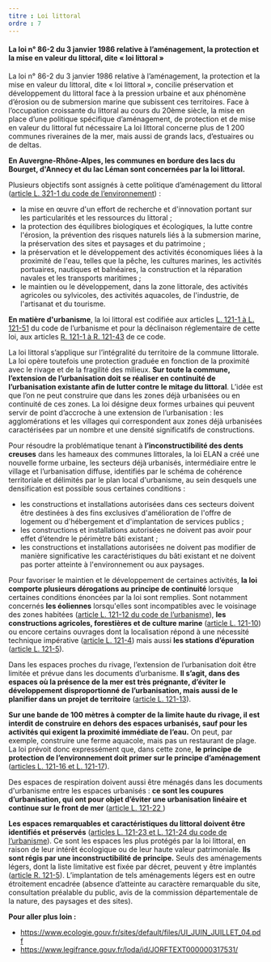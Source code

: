 ```yaml
---
titre : Loi littoral
ordre : 7
---
```

#### La loi n° 86-2 du 3 janvier 1986 relative à l’aménagement, la protection et la mise en valeur du littoral, dite « loi littoral »

La loi n° 86-2 du 3 janvier 1986 relative à l’aménagement, la protection et la mise en valeur du littoral, dite « loi littoral », concilie préservation et développement du littoral face à la pression urbaine et aux phénomène d’érosion ou de submersion marine que subissent ces territoires. 
Face à l’occupation croissante du littoral au cours du 20ème siècle, la mise en place d’une politique spécifique d’aménagement, de protection et de mise en valeur du littoral fut nécessaire
La loi littoral concerne plus de 1 200 communes riveraines de la mer, mais aussi de grands lacs, d’estuaires ou de deltas.

**En Auvergne-Rhône-Alpes, les communes en bordure des lacs du Bourget, d'Annecy et du lac Léman sont concernées par la loi littoral.**

Plusieurs objectifs sont assignés à cette politique
d’aménagement du littoral ([article L. 321-1 du code de
l’environnement](https://www.legifrance.gouv.fr/codes/article_lc/LEGIARTI000032748179?init=true&nomCode=EEFtyw%3D%3D&page=1&query=L321-1&searchField=NUM_ARTICLE&tab_selection=code)) :
- la mise en œuvre d'un effort de recherche et
d'innovation portant sur les particularités et les
ressources du littoral ;
-  la protection des équilibres biologiques et écologiques,
la lutte contre l'érosion, la prévention des risques
naturels liés à la submersion marine, la préservation
des sites et paysages et du patrimoine ;
- la préservation et le développement des activités
économiques liées à la proximité de l'eau, telles
que la pêche, les cultures marines, les activités
portuaires, nautiques et balnéaires, la construction
et la réparation navales et les transports maritimes ;
- le maintien ou le développement, dans la zone
littorale, des activités agricoles ou sylvicoles, des
activités aquacoles, de l'industrie, de l'artisanat et
du tourisme.

**En matière d'urbanisme**, la loi littoral est codifiée aux articles [L. 121-1 à L. 121-51](https://www.legifrance.gouv.fr/codes/section_lc/LEGITEXT000006074075/LEGISCTA000031210405/#LEGISCTA000031212431) du code de l’urbanisme et pour la déclinaison réglementaire de cette loi, aux articles [R. 121-1 à R. 121-43](https://www.legifrance.gouv.fr/codes/section_lc/LEGITEXT000006074075/LEGISCTA000031719600/#LEGISCTA000031721039) de ce code.

La loi littoral s’applique sur l’intégralité du territoire de la
commune littorale. La loi opère toutefois une protection
graduée en fonction de la proximité avec le rivage et de
la fragilité des milieux.
**Sur toute la commune, l’extension de l’urbanisation doit se réaliser en continuité de l’urbanisation existante afin de lutter contre le mitage du littoral**. L’idée est que l’on ne
peut construire que dans les zones déjà urbanisées ou
en continuité de ces zones. La loi désigne deux formes
urbaines qui peuvent servir de point d’accroche à une
extension de l’urbanisation : les agglomérations et les
villages qui correspondent aux zones déjà urbanisées
caractérisées par un nombre et une densité significatifs
de constructions.

Pour résoudre la problématique tenant à **l’inconstructibilité
des dents creuses** dans les hameaux des communes
littorales, la loi ELAN a créé une nouvelle forme urbaine,
les secteurs déjà urbanisés, intermédiaire entre le
village et l’urbanisation diffuse, identifiés par le schéma
de cohérence territoriale et délimités par le plan local
d'urbanisme, au sein desquels une densification est
possible sous certaines conditions :
- les constructions et installations autorisées dans
ces secteurs doivent être destinées à des fins
exclusives d'amélioration de l'offre de logement ou
d'hébergement et d'implantation de services publics ;
- les constructions et installations autorisées ne doivent
pas avoir pour effet d’étendre le périmètre bâti
existant ;
- les constructions et installations autorisées ne
doivent pas modifier de manière significative les
caractéristiques du bâti existant et ne doivent pas
porter atteinte à l'environnement ou aux paysages.

Pour favoriser le maintien et le développement de
certaines activités, **la loi comporte plusieurs dérogations
au principe de continuité** lorsque certaines conditions
énoncées par la loi sont remplies. Sont notamment
concernés **les éoliennes** lorsqu'elles sont incompatibles
avec le voisinage des zones habitées ([article L. 121-12
du code de l’urbanisme](https://www.legifrance.gouv.fr/codes/article_lc/LEGIARTI000031210441)), **les constructions agricoles,
forestières et de culture marine** ([article L. 121-10](https://www.legifrance.gouv.fr/codes/article_lc/LEGIARTI000037667313)) ou encore certains ouvrages dont la localisation répond à une nécessité technique impérative ([article
L. 121-4](https://www.legifrance.gouv.fr/codes/article_lc/LEGIARTI000031210421)) mais aussi **les stations d’épuration**
([article L. 121-5](https://www.legifrance.gouv.fr/codes/article_lc/LEGIARTI000031210423)).

Dans les espaces proches du rivage, l’extension
de l’urbanisation doit être limitée et prévue dans les documents d’urbanisme. **Il s’agit, dans des espaces
où la présence de la mer est très prégnante, d’éviter le
développement disproportionné de l’urbanisation, mais
aussi de le planifier dans un projet de territoire** ([article
L. 121-13](https://www.legifrance.gouv.fr/codes/article_lc/LEGIARTI000033746340)).

**Sur une bande de 100 mètres à compter de la limite
haute du rivage, il est interdit de construire en dehors
des espaces urbanisés, sauf pour les activités qui exigent
la proximité immédiate de l’eau.** On peut, par exemple,
construire une ferme aquacole, mais pas un restaurant
de plage. La loi prévoit donc expressément que, dans
cette zone, **le principe de protection de l’environnement
doit primer sur le principe d’aménagement** ([articles
L. 121-16 et L. 121-17](https://www.legifrance.gouv.fr/codes/section_lc/LEGITEXT000006074075/LEGISCTA000031210451/#LEGISCTA000031212400)).

Des espaces de respiration doivent aussi être ménagés
dans les documents d'urbanisme entre les espaces
urbanisés : **ce sont les coupures d’urbanisation, qui ont
pour objet d’éviter une urbanisation linéaire et continue sur
le front de mer** ([article L. 121-22 ](https://www.legifrance.gouv.fr/codes/article_lc/LEGIARTI000031210472))

**Les espaces remarquables et caractéristiques du littoral
doivent être identifiés et préservés** ([articles L. 121-23 et
L. 121-24 du code de l’urbanisme](https://www.legifrance.gouv.fr/codes/section_lc/LEGITEXT000006074075/LEGISCTA000031210476/#LEGISCTA000031212383)). Ce sont les espaces
les plus protégés par la loi littoral, en raison de leur
intérêt écologique ou de leur haute valeur patrimoniale.
**Ils sont régis par une inconstructibilité de principe.**
Seuls des aménagements légers, dont la liste limitative
est fixée par décret, peuvent y être implantés ([article
R. 121-5](https://www.legifrance.gouv.fr/codes/article_lc/LEGIARTI000038495925)). L’implantation de tels
aménagements légers est en outre étroitement encadrée
(absence d’atteinte au caractère remarquable du site,
consultation préalable du public, avis de la commission
départementale de la nature, des paysages et des sites).

**Pour aller plus loin :**
- https://www.ecologie.gouv.fr/sites/default/files/UI_JUIN_JUILLET_04.pdf
- https://www.legifrance.gouv.fr/loda/id/JORFTEXT000000317531/
